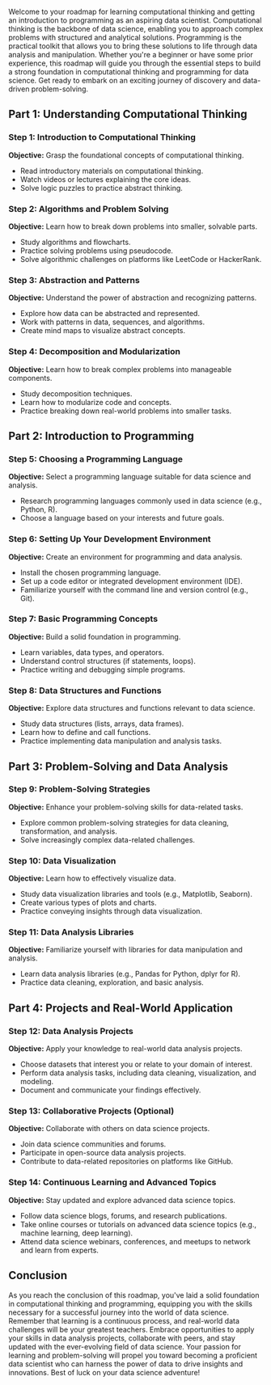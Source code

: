 Welcome to your roadmap for learning computational thinking and getting an introduction to programming as an aspiring data scientist. Computational thinking is the backbone of data science, enabling you to approach complex problems with structured and analytical solutions. Programming is the practical toolkit that allows you to bring these solutions to life through data analysis and manipulation. Whether you're a beginner or have some prior experience, this roadmap will guide you through the essential steps to build a strong foundation in computational thinking and programming for data science. Get ready to embark on an exciting journey of discovery and data-driven problem-solving.
## Part 1: Understanding Computational Thinking

### Step 1: Introduction to Computational Thinking

**Objective:** Grasp the foundational concepts of computational thinking.

- Read introductory materials on computational thinking.
- Watch videos or lectures explaining the core ideas.
- Solve logic puzzles to practice abstract thinking.

### Step 2: Algorithms and Problem Solving

**Objective:** Learn how to break down problems into smaller, solvable parts.

- Study algorithms and flowcharts.
- Practice solving problems using pseudocode.
- Solve algorithmic challenges on platforms like LeetCode or HackerRank.

### Step 3: Abstraction and Patterns

**Objective:** Understand the power of abstraction and recognizing patterns.

- Explore how data can be abstracted and represented.
- Work with patterns in data, sequences, and algorithms.
- Create mind maps to visualize abstract concepts.

### Step 4: Decomposition and Modularization

**Objective:** Learn how to break complex problems into manageable components.

- Study decomposition techniques.
- Learn how to modularize code and concepts.
- Practice breaking down real-world problems into smaller tasks.

## Part 2: Introduction to Programming

### Step 5: Choosing a Programming Language

**Objective:** Select a programming language suitable for data science and analysis.

- Research programming languages commonly used in data science (e.g., Python, R).
- Choose a language based on your interests and future goals.

### Step 6: Setting Up Your Development Environment

**Objective:** Create an environment for programming and data analysis.

- Install the chosen programming language.
- Set up a code editor or integrated development environment (IDE).
- Familiarize yourself with the command line and version control (e.g., Git).

### Step 7: Basic Programming Concepts

**Objective:** Build a solid foundation in programming.

- Learn variables, data types, and operators.
- Understand control structures (if statements, loops).
- Practice writing and debugging simple programs.

### Step 8: Data Structures and Functions

**Objective:** Explore data structures and functions relevant to data science.

- Study data structures (lists, arrays, data frames).
- Learn how to define and call functions.
- Practice implementing data manipulation and analysis tasks.

## Part 3: Problem-Solving and Data Analysis

### Step 9: Problem-Solving Strategies

**Objective:** Enhance your problem-solving skills for data-related tasks.

- Explore common problem-solving strategies for data cleaning, transformation, and analysis.
- Solve increasingly complex data-related challenges.

### Step 10: Data Visualization

**Objective:** Learn how to effectively visualize data.

- Study data visualization libraries and tools (e.g., Matplotlib, Seaborn).
- Create various types of plots and charts.
- Practice conveying insights through data visualization.

### Step 11: Data Analysis Libraries

**Objective:** Familiarize yourself with libraries for data manipulation and analysis.

- Learn data analysis libraries (e.g., Pandas for Python, dplyr for R).
- Practice data cleaning, exploration, and basic analysis.

## Part 4: Projects and Real-World Application

### Step 12: Data Analysis Projects

**Objective:** Apply your knowledge to real-world data analysis projects.

- Choose datasets that interest you or relate to your domain of interest.
- Perform data analysis tasks, including data cleaning, visualization, and modeling.
- Document and communicate your findings effectively.

### Step 13: Collaborative Projects (Optional)

**Objective:** Collaborate with others on data science projects.

- Join data science communities and forums.
- Participate in open-source data analysis projects.
- Contribute to data-related repositories on platforms like GitHub.

### Step 14: Continuous Learning and Advanced Topics

**Objective:** Stay updated and explore advanced data science topics.

- Follow data science blogs, forums, and research publications.
- Take online courses or tutorials on advanced data science topics (e.g., machine learning, deep learning).
- Attend data science webinars, conferences, and meetups to network and learn from experts.

## Conclusion

As you reach the conclusion of this roadmap, you've laid a solid foundation in computational thinking and programming, equipping you with the skills necessary for a successful journey into the world of data science. Remember that learning is a continuous process, and real-world data challenges will be your greatest teachers. Embrace opportunities to apply your skills in data analysis projects, collaborate with peers, and stay updated with the ever-evolving field of data science. Your passion for learning and problem-solving will propel you toward becoming a proficient data scientist who can harness the power of data to drive insights and innovations. Best of luck on your data science adventure!

